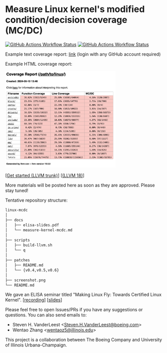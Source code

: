 # Measure Linux kernel's modified condition/decision coverage (MC/DC)

[![GitHub Actions Workflow Status](https://img.shields.io/github/actions/workflow/status/xlab-uiuc/linux-mcdc/llvm-trunk.yml?label=LLVM%20trunk)](https://github.com/xlab-uiuc/linux-mcdc/actions/workflows/llvm-trunk.yml)
[![GitHub Actions Workflow Status](https://img.shields.io/github/actions/workflow/status/xlab-uiuc/linux-mcdc/llvm-18.yml?label=LLVM%2018)](https://github.com/xlab-uiuc/linux-mcdc/actions/workflows/llvm-18.yml)

Example text coverage report: [link](https://github.com/xlab-uiuc/linux-mcdc/actions/runs/10013137034/job/27681036852#step:8:7) (login with any GitHub account required)

Example HTML coverage report:

<img src="screenshot.png" width="70%">

[[Get started (LLVM trunk)](https://github.com/xlab-uiuc/linux-mcdc/blob/llvm-trunk/docs/measure-kernel-mcdc.md)]
            [[(LLVM 18)](https://github.com/xlab-uiuc/linux-mcdc/blob/llvm-18/docs/measure-kernel-mcdc.md)]

More materials will be posted here as soon as they are approved. Please stay
tuned!

Tentative repository structure:

```text
linux-mcdc
│
├── docs
│   ├── elisa-slides.pdf
│   └── measure-kernel-mcdc.md
│
├── scripts
│   ├── build-llvm.sh
│   └── q
│
├── patches
│   ├── README.md
│   └── {v0.4,v0.5,v0.6}
│
├── screenshot.png
└── README.md
```

We gave an ELISA seminar titled "Making Linux Fly: Towards Certified Linux
Kernel".
[[recording](https://elisa.tech/blog/2024/05/28/making-linux-fly-towards-certified-linux-kernel/)]
[[slides](./docs/elisa-slides.pdf)]

Please feel free to open Issues/PRs if you have any suggestions or questions.
You can also send emails to:

- Steven H. VanderLeest \<Steven.H.VanderLeest@boeing.com\>
- Wentao Zhang \<wentaoz5@illinois.edu\>

This project is a collaboration between The Boeing Company and University of
Illinois Urbana-Champaign.
